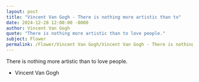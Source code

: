 ```yaml
---
layout: post
title: "Vincent Van Gogh - There is nothing more artistic than to"
date: 2024-12-28 12:00:00 -0000
author: Vincent Van Gogh
quote: "There is nothing more artistic than to love people."
subject: Flower
permalink: /Flower/Vincent Van Gogh/Vincent Van Gogh - There is nothing more artistic than to
---
```


There is nothing more artistic than to love people.

- Vincent Van Gogh
